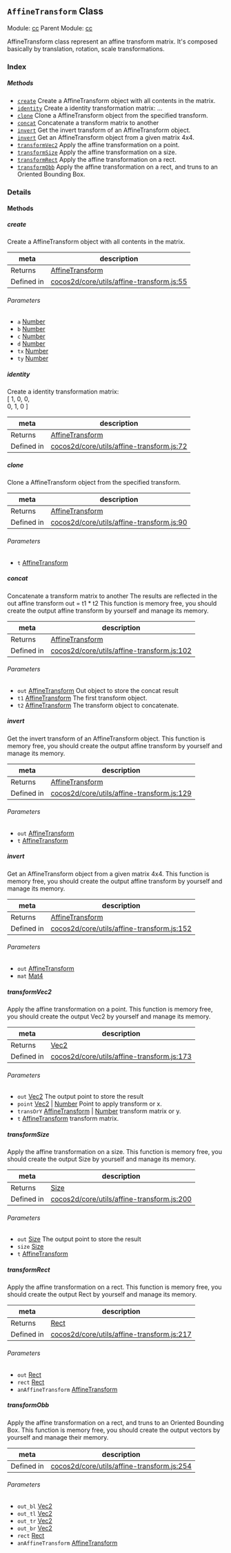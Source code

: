 ## `AffineTransform` Class



Module: [cc](../modules/cc.md)
Parent Module: [cc](../modules/cc.md)


AffineTransform class represent an affine transform matrix. It's composed basically by translation, rotation, scale transformations.<br/>



### Index



##### Methods

  - [`create`](#create) Create a AffineTransform object with all contents in the matrix.
  - [`identity`](#identity) Create a identity transformation matrix: ...
  - [`clone`](#clone) Clone a AffineTransform object from the specified transform.
  - [`concat`](#concat) Concatenate a transform matrix to another
  - [`invert`](#invert) Get the invert transform of an AffineTransform object.
  - [`invert`](#invert) Get an AffineTransform object from a given matrix 4x4.
  - [`transformVec2`](#transformvec2) Apply the affine transformation on a point.
  - [`transformSize`](#transformsize) Apply the affine transformation on a size.
  - [`transformRect`](#transformrect) Apply the affine transformation on a rect.
  - [`transformObb`](#transformobb) Apply the affine transformation on a rect, and truns to an Oriented Bounding Box.



### Details




<!-- Method Block -->
#### Methods


##### create

Create a AffineTransform object with all contents in the matrix.

| meta | description |
|------|-------------|
| Returns | <a href="../classes/AffineTransform.html" class="crosslink">AffineTransform</a> 
| Defined in | [cocos2d/core/utils/affine-transform.js:55](https://github.com/cocos-creator/engine/blob/a2f4b48f64e8117cf0d5a93229bfe31932c42384/cocos2d/core/utils/affine-transform.js#L55) |

###### Parameters
- `a` <a href="https://developer.mozilla.org/en/JavaScript/Reference/Global_Objects/Number" class="crosslink external" target="_blank">Number</a> 
- `b` <a href="https://developer.mozilla.org/en/JavaScript/Reference/Global_Objects/Number" class="crosslink external" target="_blank">Number</a> 
- `c` <a href="https://developer.mozilla.org/en/JavaScript/Reference/Global_Objects/Number" class="crosslink external" target="_blank">Number</a> 
- `d` <a href="https://developer.mozilla.org/en/JavaScript/Reference/Global_Objects/Number" class="crosslink external" target="_blank">Number</a> 
- `tx` <a href="https://developer.mozilla.org/en/JavaScript/Reference/Global_Objects/Number" class="crosslink external" target="_blank">Number</a> 
- `ty` <a href="https://developer.mozilla.org/en/JavaScript/Reference/Global_Objects/Number" class="crosslink external" target="_blank">Number</a> 


##### identity

Create a identity transformation matrix: <br/>
[ 1, 0, 0, <br/>
  0, 1, 0 ]

| meta | description |
|------|-------------|
| Returns | <a href="../classes/AffineTransform.html" class="crosslink">AffineTransform</a> 
| Defined in | [cocos2d/core/utils/affine-transform.js:72](https://github.com/cocos-creator/engine/blob/a2f4b48f64e8117cf0d5a93229bfe31932c42384/cocos2d/core/utils/affine-transform.js#L72) |



##### clone

Clone a AffineTransform object from the specified transform.

| meta | description |
|------|-------------|
| Returns | <a href="../classes/AffineTransform.html" class="crosslink">AffineTransform</a> 
| Defined in | [cocos2d/core/utils/affine-transform.js:90](https://github.com/cocos-creator/engine/blob/a2f4b48f64e8117cf0d5a93229bfe31932c42384/cocos2d/core/utils/affine-transform.js#L90) |

###### Parameters
- `t` <a href="../classes/AffineTransform.html" class="crosslink">AffineTransform</a> 


##### concat

Concatenate a transform matrix to another
The results are reflected in the out affine transform
out = t1 * t2
This function is memory free, you should create the output affine transform by yourself and manage its memory.

| meta | description |
|------|-------------|
| Returns | <a href="../classes/AffineTransform.html" class="crosslink">AffineTransform</a> 
| Defined in | [cocos2d/core/utils/affine-transform.js:102](https://github.com/cocos-creator/engine/blob/a2f4b48f64e8117cf0d5a93229bfe31932c42384/cocos2d/core/utils/affine-transform.js#L102) |

###### Parameters
- `out` <a href="../classes/AffineTransform.html" class="crosslink">AffineTransform</a> Out object to store the concat result
- `t1` <a href="../classes/AffineTransform.html" class="crosslink">AffineTransform</a> The first transform object.
- `t2` <a href="../classes/AffineTransform.html" class="crosslink">AffineTransform</a> The transform object to concatenate.


##### invert

Get the invert transform of an AffineTransform object.
This function is memory free, you should create the output affine transform by yourself and manage its memory.

| meta | description |
|------|-------------|
| Returns | <a href="../classes/AffineTransform.html" class="crosslink">AffineTransform</a> 
| Defined in | [cocos2d/core/utils/affine-transform.js:129](https://github.com/cocos-creator/engine/blob/a2f4b48f64e8117cf0d5a93229bfe31932c42384/cocos2d/core/utils/affine-transform.js#L129) |

###### Parameters
- `out` <a href="../classes/AffineTransform.html" class="crosslink">AffineTransform</a> 
- `t` <a href="../classes/AffineTransform.html" class="crosslink">AffineTransform</a> 


##### invert

Get an AffineTransform object from a given matrix 4x4.
This function is memory free, you should create the output affine transform by yourself and manage its memory.

| meta | description |
|------|-------------|
| Returns | <a href="../classes/AffineTransform.html" class="crosslink">AffineTransform</a> 
| Defined in | [cocos2d/core/utils/affine-transform.js:152](https://github.com/cocos-creator/engine/blob/a2f4b48f64e8117cf0d5a93229bfe31932c42384/cocos2d/core/utils/affine-transform.js#L152) |

###### Parameters
- `out` <a href="../classes/AffineTransform.html" class="crosslink">AffineTransform</a> 
- `mat` <a href="../classes/Mat4.html" class="crosslink">Mat4</a> 


##### transformVec2

Apply the affine transformation on a point.
This function is memory free, you should create the output Vec2 by yourself and manage its memory.

| meta | description |
|------|-------------|
| Returns | <a href="../classes/Vec2.html" class="crosslink">Vec2</a> 
| Defined in | [cocos2d/core/utils/affine-transform.js:173](https://github.com/cocos-creator/engine/blob/a2f4b48f64e8117cf0d5a93229bfe31932c42384/cocos2d/core/utils/affine-transform.js#L173) |

###### Parameters
- `out` <a href="../classes/Vec2.html" class="crosslink">Vec2</a> The output point to store the result
- `point` <a href="../classes/Vec2.html" class="crosslink">Vec2</a> &#124; <a href="https://developer.mozilla.org/en/JavaScript/Reference/Global_Objects/Number" class="crosslink external" target="_blank">Number</a> Point to apply transform or x.
- `transOrY` <a href="../classes/AffineTransform.html" class="crosslink">AffineTransform</a> &#124; <a href="https://developer.mozilla.org/en/JavaScript/Reference/Global_Objects/Number" class="crosslink external" target="_blank">Number</a> transform matrix or y.
- `t` <a href="../classes/AffineTransform.html" class="crosslink">AffineTransform</a> transform matrix.


##### transformSize

Apply the affine transformation on a size.
This function is memory free, you should create the output Size by yourself and manage its memory.

| meta | description |
|------|-------------|
| Returns | <a href="../classes/Size.html" class="crosslink">Size</a> 
| Defined in | [cocos2d/core/utils/affine-transform.js:200](https://github.com/cocos-creator/engine/blob/a2f4b48f64e8117cf0d5a93229bfe31932c42384/cocos2d/core/utils/affine-transform.js#L200) |

###### Parameters
- `out` <a href="../classes/Size.html" class="crosslink">Size</a> The output point to store the result
- `size` <a href="../classes/Size.html" class="crosslink">Size</a> 
- `t` <a href="../classes/AffineTransform.html" class="crosslink">AffineTransform</a> 


##### transformRect

Apply the affine transformation on a rect.
This function is memory free, you should create the output Rect by yourself and manage its memory.

| meta | description |
|------|-------------|
| Returns | <a href="../classes/Rect.html" class="crosslink">Rect</a> 
| Defined in | [cocos2d/core/utils/affine-transform.js:217](https://github.com/cocos-creator/engine/blob/a2f4b48f64e8117cf0d5a93229bfe31932c42384/cocos2d/core/utils/affine-transform.js#L217) |

###### Parameters
- `out` <a href="../classes/Rect.html" class="crosslink">Rect</a> 
- `rect` <a href="../classes/Rect.html" class="crosslink">Rect</a> 
- `anAffineTransform` <a href="../classes/AffineTransform.html" class="crosslink">AffineTransform</a> 


##### transformObb

Apply the affine transformation on a rect, and truns to an Oriented Bounding Box.
This function is memory free, you should create the output vectors by yourself and manage their memory.

| meta | description |
|------|-------------|
| Defined in | [cocos2d/core/utils/affine-transform.js:254](https://github.com/cocos-creator/engine/blob/a2f4b48f64e8117cf0d5a93229bfe31932c42384/cocos2d/core/utils/affine-transform.js#L254) |

###### Parameters
- `out_bl` <a href="../classes/Vec2.html" class="crosslink">Vec2</a> 
- `out_tl` <a href="../classes/Vec2.html" class="crosslink">Vec2</a> 
- `out_tr` <a href="../classes/Vec2.html" class="crosslink">Vec2</a> 
- `out_br` <a href="../classes/Vec2.html" class="crosslink">Vec2</a> 
- `rect` <a href="../classes/Rect.html" class="crosslink">Rect</a> 
- `anAffineTransform` <a href="../classes/AffineTransform.html" class="crosslink">AffineTransform</a> 



